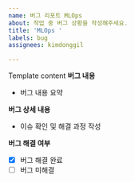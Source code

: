 ```yaml
---
name: 버그 리포트 MLOps
about: 작업 중 버그 상황을 작성해주세요.
title: 'MLOps '
labels: bug
assignees: kimdonggil

---
```


Template content
**버그 내용**
- 버그 내용 요약

**버그 상세 내용**
- 이슈 확인 및 해결 과정 작성

**버그 해결 여부**
- [x] 버그 해결 완료
- [ ] 버그 미해결

